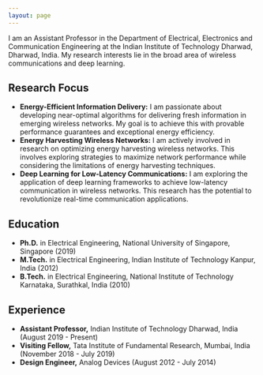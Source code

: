```yaml
---
layout: page
---
```

 
I am an Assistant Professor in the Department of Electrical, Electronics and Communication Engineering at the Indian Institute of Technology Dharwad, Dharwad, India. My research interests lie in the broad area of wireless communications and deep learning.

## Research Focus

- **Energy-Efficient Information Delivery:** I am passionate about developing near-optimal algorithms for delivering fresh information in emerging wireless networks. My goal is to achieve this with provable performance guarantees and exceptional energy efficiency.
- **Energy Harvesting Wireless Networks:** I am actively involved in research on optimizing energy harvesting wireless networks. This involves exploring strategies to maximize network performance while considering the limitations of energy harvesting techniques.
- **Deep Learning for Low-Latency Communications:** I am exploring the application of deep learning frameworks to achieve low-latency communication in wireless networks. This research has the potential to revolutionize real-time communication applications.

## Education

- **Ph.D.** in Electrical Engineering, National University of Singapore, Singapore (2019)
- **M.Tech.** in Electrical Engineering, Indian Institute of Technology Kanpur, India (2012)
- **B.Tech.** in Electrical Engineering, National Institute of Technology Karnataka, Surathkal, India (2010)

## Experience

- **Assistant Professor,** Indian Institute of Technology Dharwad, India (August 2019 - Present)
- **Visiting Fellow,** Tata Institute of Fundamental Research, Mumbai, India (November 2018 - July 2019)
- **Design Engineer,** Analog Devices (August 2012 - July 2014)
